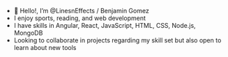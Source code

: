 - 👋 Hello!, I’m @LinesnEffects / Benjamin Gomez
- I enjoy sports, reading, and web development
- I have skills in Angular, React, JavaScript, HTML, CSS, Node.js, MongoDB
- Looking to collaborate in projects regarding my skill set but also open to learn about new tools
